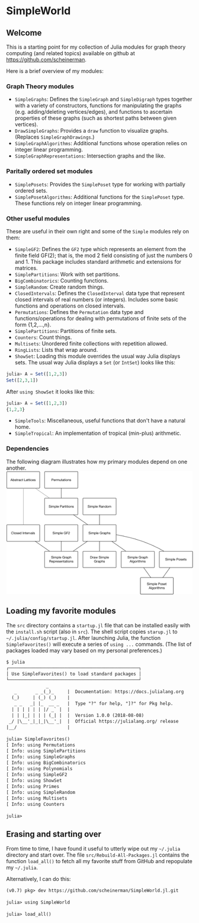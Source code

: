 # SimpleWorld

## Welcome

This is a starting point for my collection of Julia modules for
graph theory computing (and related topics) available on
github at https://github.com/scheinerman.

Here is a brief overview of my modules:

### Graph Theory modules

+ `SimpleGraphs`: Defines the `SimpleGraph` and
  `SimpleDigraph` types together with a variety of constructors,
  functions for manipulating the graphs (e.g. adding/deleting
  vertices/edges), and functions to ascertain properties of these
  graphs (such as shortest paths between given vertices).
+ `DrawSimpleGraphs`: Provides a `draw` function to visualize graphs. (Replaces `SimpleGraphDrawings`.)
+ `SimpleGraphAlgorithms`: Additional functions whose operation relies
  on integer linear programming.
+ `SimpleGraphRepresentations`: Intersection graphs and the like.

### Paritally ordered set modules

+ `SimplePosets`: Provides the `SimplePoset` type for working with
  partially ordered sets.
+ `SimplePosetAlgorithms`: Additional functions for the `SimplePoset`
  type. These functions rely on integer linear programming.

### Other useful modules

These are useful in their own right and some of the `Simple`
modules rely on them:
+ `SimpleGF2`: Defines the `GF2` type which represents an element
from the finite field GF(2); that is, the mod 2 field consisting
of just the numbers 0 and 1. This package includes standard
arithmetic and extensions for matrices.
+ `SimplePartitions`: Work with set partitions.
+ `BigCombinatorics`: Counting functions.
+ `SimpleRandom`: Create random things.
+ `ClosedIntervals`: Defines the `ClosedInterval` data type
that represent closed intervals of real numbers (or integers).
Includes some basic functions and operations on closed intervals.
+ `Permutations`: Defines the `Permutation` data type and
functions/operations for dealing with permutations of
finite sets of the form {1,2,...,n}.
+ `SimplePartitions`: Partitions of finite sets.
+ `Counters`: Count things.
+ `Multisets`: Unordered finite collections with repetition allowed.
+ `RingLists`: Lists that wrap around.
+ `ShowSet`: Loading this module overrides the usual way Julia
displays sets. The usual way Julia displays a `Set` (or `IntSet`)
looks like this:
```julia
julia> A = Set([1,2,3])
Set([2,3,1])
```
After `using ShowSet` it looks like this:
```julia
julia> A = Set([1,2,3])
{1,2,3}
```
+ `SimpleTools`: Miscellaneous, useful functions that don't have
a natural home.
+ `SimpleTropical`: An implementation of tropical (min-plus) arithmetic.

### Dependencies


The following diagram illustrates how my primary modules depend on one another.
![Dependencies for my modules](SimpleWorldDependencies.png)


## Loading my favorite  modules

The `src` directory contains a `startup.jl` file that can be installed
easily with the `install.sh` script (also in `src`). The shell script copies
`starup.jl` to `~/.julia/config/startup.jl`. After launching Julia, the
function `SimpleFavorites()` will execute a series of `using ...` commands.
(The list of packages loaded may vary based on my personal preferences.)
```
$ julia
┌─────────────────────────────────────────────────┐
│ Use SimpleFavorites() to load standard packages │
└─────────────────────────────────────────────────┘
               _
   _       _ _(_)_     |  Documentation: https://docs.julialang.org
  (_)     | (_) (_)    |
   _ _   _| |_  __ _   |  Type "?" for help, "]?" for Pkg help.
  | | | | | | |/ _` |  |
  | | |_| | | | (_| |  |  Version 1.0.0 (2018-08-08)
 _/ |\__'_|_|_|\__'_|  |  Official https://julialang.org/ release
|__/                   |

julia> SimpleFavorites()
[ Info: using Permutations
[ Info: using SimplePartitions
[ Info: using SimpleGraphs
[ Info: using BigCombinatorics
[ Info: using Polynomials
[ Info: using SimpleGF2
[ Info: using ShowSet
[ Info: using Primes
[ Info: using SimpleRandom
[ Info: using Multisets
[ Info: using Counters

julia>
```

## Erasing and starting over

From time to time, I have found it useful to utterly wipe out my `~/.julia`
directory and start over. The file `src/Rebuild-All-Packages.jl` contains
the function `load_all()` to fetch all my favorite stuff from GitHub and
repopulate my `~/.julia`.

Alternatively, I can do this:
```
(v0.7) pkg> dev https://github.com/scheinerman/SimpleWorld.jl.git

julia> using SimpleWorld

julia> load_all()
```
